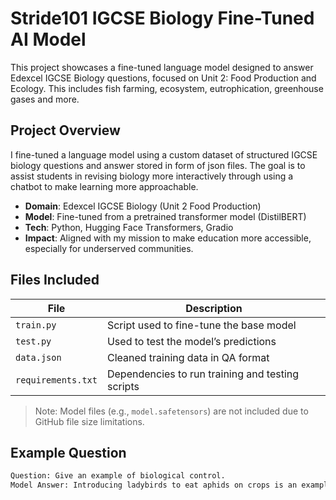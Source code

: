 # Stride101 IGCSE Biology Fine-Tuned AI Model

This project showcases a fine-tuned language model designed to answer Edexcel IGCSE Biology questions, focused on Unit 2: Food Production and Ecology. This includes fish farming, ecosystem, eutrophication, greenhouse gases and more.

## Project Overview

I fine-tuned a language model using a custom dataset of structured IGCSE biology questions and answer stored in form of json files. The goal is to assist students in revising biology more interactively through using a chatbot to make learning more approachable.

- **Domain**: Edexcel IGCSE Biology (Unit 2 Food Production)
- **Model**: Fine-tuned from a pretrained transformer model (DistilBERT)
- **Tech**: Python, Hugging Face Transformers, Gradio
- **Impact**: Aligned with my mission to make education more accessible, especially for underserved communities.

## Files Included

| File             | Description                                      |
|------------------|--------------------------------------------------|
| `train.py`       | Script used to fine-tune the base model          |
| `test.py`        | Used to test the model’s predictions             |
| `data.json`      | Cleaned training data in QA format               |
| `requirements.txt` | Dependencies to run training and testing scripts |

> Note: Model files (e.g., `model.safetensors`) are not included due to GitHub file size limitations.

## Example Question

```bash
Question: Give an example of biological control.
Model Answer: Introducing ladybirds to eat aphids on crops is an example of biological control.

